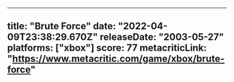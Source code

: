
---
title: "Brute Force"
date: "2022-04-09T23:38:29.670Z"
releaseDate: "2003-05-27"
platforms: ["xbox"]
score: 77
metacriticLink: "https://www.metacritic.com/game/xbox/brute-force"
---
